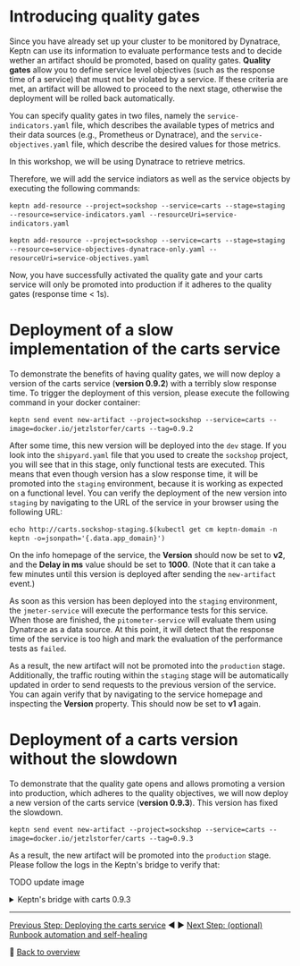 # Introducing quality gates

Since you have already set up your cluster to be monitored by Dynatrace, Keptn can use its information to evaluate performance tests and to decide wether an artifact should be promoted, based on quality gates. **Quality gates** allow you to define service level objectives (such as the response time of a service) that must not be violated by a service. If these criteria are met, an artifact will be allowed to proceed to the next stage, otherwise the deployment will be rolled back automatically. 

You can specify quality gates in two files, namely the `service-indicators.yaml` file, which describes the available types of metrics and their data sources (e.g., Prometheus or Dynatrace), and the `service-objectives.yaml` file, which describe the desired values for those metrics.

In this workshop, we will be using Dynatrace to retrieve metrics.

Therefore, we will add the service indiators as well as the service objects by executing the following commands:

```console
keptn add-resource --project=sockshop --service=carts --stage=staging --resource=service-indicators.yaml --resourceUri=service-indicators.yaml
```

```console
keptn add-resource --project=sockshop --service=carts --stage=staging --resource=service-objectives-dynatrace-only.yaml --resourceUri=service-objectives.yaml
```

Now, you have successfully activated the quality gate and your carts service will only be promoted into production if it adheres to the quality gates (response time < 1s).

# Deployment of a slow implementation of the carts service

To demonstrate the benefits of having quality gates, we will now deploy a version of the carts service (**version 0.9.2**) with a terribly slow response time. To trigger the deployment of this version, please execute the following command in your docker container:

  ```console
  keptn send event new-artifact --project=sockshop --service=carts --image=docker.io/jetzlstorfer/carts --tag=0.9.2
  ```

After some time, this new version will be deployed into the `dev` stage. If you look into the `shipyard.yaml` file that you used to create the `sockshop` project, you will see that in this stage, only functional tests are executed. This means that even though version has a slow response time, it will be promoted into the `staging` environment, because it is working as expected on a functional level. You can verify the deployment of the new version into `staging` by navigating to the URL of the service in your browser using the following URL:

  ```console
  echo http://carts.sockshop-staging.$(kubectl get cm keptn-domain -n keptn -o=jsonpath='{.data.app_domain}')
  ```

On the info homepage of the service, the **Version** should now be set to **v2**, and the **Delay in ms** value should be set to **1000**. (Note that it can take a few minutes until this version is deployed after sending the `new-artifact` event.)

As soon as this version has been deployed into the `staging` environment, the `jmeter-service` will execute the performance tests for this service. When those are finished, the `pitometer-service` will evaluate them using Dynatrace as a data source. At this point, it will detect that the response time of the service is too high and mark the evaluation of the performance tests as `failed`.

As a result, the new artifact will not be promoted into the `production` stage. Additionally, the traffic routing within the `staging` stage will be automatically updated in order to send requests to the previous version of the service. You can again verify that by navigating to the service homepage and inspecting the **Version** property. This should now be set to **v1** again.

# Deployment of a carts version without the slowdown

To demonstrate that the quality gate opens and allows promoting a version into production, which adheres to the quality objectives, we will now deploy a new version of the carts service (**version 0.9.3**). This version has fixed the slowdown.

  ```console
  keptn send event new-artifact --project=sockshop --service=carts --image=docker.io/jetzlstorfer/carts --tag=0.9.3
  ```

As a result, the new artifact will be promoted into the `production` stage. Please follow the logs in the Keptn's bridge to verify that:

TODO update image
<details><summary>Keptn's bridge with carts 0.9.3</summary>
<img src="images/keptn_bridge.png" width="100%"/>
</details>

---

[Previous Step: Deploying the carts service](../02_Deploying_the_carts_service) :arrow_backward: :arrow_forward: [Next Step: (optional) Runbook automation and self-healing](../04_Runbook_Automation_and_Self_Healing)

:arrow_up_small: [Back to overview](h../#overview)